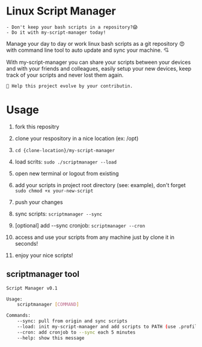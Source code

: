 # Linux Script Manager
    - Don't keep your bash scripts in a repository?😱
    - Do it with my-script-manager today!

Manage your day to day or work linux bash scripts as a git repository 😍 with command line tool to auto update and sync your machine. 💘

With my-script-manager you can share your scripts between your devices and with your friends and colleagues, easily setup your new devices, keep track of your scripts and never lost them again.

    💌 Help this project evolve by your contributin.

# Usage

1. fork this repositry

2. clone your respository in a nice location (ex: /opt)

3. `cd {clone-location}/my-script-manager`

4. load scrits: `sudo ./scriptmanager --load`

5. open new terminal or logout from existing

6. add your scripts in project root directory (see: example), don't forget `sudo chmod +x your-new-script`

7. push your changes

8. sync scripts: `scriptmanager --sync`

9. [optional] add --sync cronjob: `scriptmanager --cron`

10. access and use your scripts from any machine just by clone it in seconds!

11. enjoy your nice scripts!

## scriptmanager tool
```bash
Script Manager v0.1

Usage:
	scriptmanager [COMMAND]

Commands:
	--sync: pull from origin and sync scripts
	--load: init my-script-manager and add scripts to PATH (use .profile)
	--cron: add cronjob to --sync each 5 minutes
	--help: show this message
```